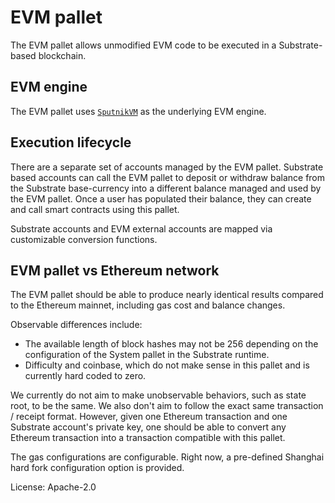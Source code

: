 # EVM pallet

The EVM pallet allows unmodified EVM code to be executed in a Substrate-based blockchain.

## EVM engine

The EVM pallet uses [`SputnikVM`](https://github.com/rust-blockchain/evm) as the underlying EVM engine.

## Execution lifecycle

There are a separate set of accounts managed by the EVM pallet.
Substrate based accounts can call the EVM pallet to deposit or withdraw balance from the Substrate base-currency into a different balance managed and used by the EVM pallet.
Once a user has populated their balance, they can create and call smart contracts using this pallet.

Substrate accounts and EVM external accounts are mapped via customizable conversion functions.

## EVM pallet vs Ethereum network

The EVM pallet should be able to produce nearly identical results compared to the Ethereum mainnet, including gas cost and balance changes.

Observable differences include:

* The available length of block hashes may not be 256 depending on the configuration of the System pallet in the Substrate runtime.
* Difficulty and coinbase, which do not make sense in this pallet and is currently hard coded to zero.

We currently do not aim to make unobservable behaviors, such as state root, to be the same. We also don't aim to follow the exact same transaction / receipt format.
However, given one Ethereum transaction and one Substrate account's private key, one should be able to convert any Ethereum transaction into a transaction compatible with this pallet.

The gas configurations are configurable. Right now, a pre-defined Shanghai hard fork configuration option is provided.

License: Apache-2.0
